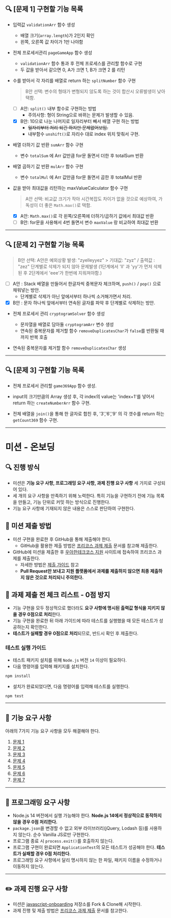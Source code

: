 ## :mag: [문제 1] 구현할 기능 목록

* 입력값 `validationArr` 함수 생성 
  + 배열 크기(`array.length`)가 2인지 확인
  + 왼쪽, 오른쪽 값 차이가 1만 나야함

* 전체 프로세서관리 `pageGameApp` 함수 생성
  + `validationArr` 함수 통과 후 전체 프로세스를 관리할 함수로 구현
  + 두 값을 받아서 같으면 0, A가 크면 1, B가 크면 2 를 리턴                                                                         

* 수를 받아서 각 자리를 배열로 return 하는 `splitNumber` 함수 구현
  > B안 선택: 변수의 형태가 변형되지 않도록 하는 것이 합산시 오류발생이 낮아 택함.
  + [ ] A안: `split()` 내부 함수로 구현하는 방법
    - 주의사항: 형이 String으로 바뀌는 문제가 발생할 수 있음.
  + [x] B안: 10으로 나눈 나머지로 일자리부터 빼서 배열 구현 하는 방법
    - ~~일자리부터 처리 되긴 하지만 문제없어보임.~~
    - 내부함수 `unshift()`로 자리수 대로 index 위치 맞춰서 구현.

* 배열 더하기 값 반환 `sumArr` 함수 구현
  + 변수 `totalSum` 에 Arr 값만큼 for문 돌면서 더한 후 totalSum 반환 

* 배열 곱하기 값 반환 `mulArr` 함수 구현
  + 변수 `totalMul` 에 Arr 값만큼 for문 돌면서 곱한 후 totalMul 반환

* 값을 받아 최대값을 리턴하는 maxValueCalculator 함수 구현
  > A안 선택: 비교값 크기가 작아 시간복잡도 차이가 없을 것으로 예상하여, 가독성이 더 좋은 `Math.max()`로 택함.
  + [x] A안: `Math.max()`로 각 왼쪽/오른쪽에 더하기/곱하기 값에서 최대값 반환
  + [ ] B안: for문을 사용해서 4번 돌면서 변수 `maxValue` 랑 비교하여 최대값 반환

***

## :mag: [문제 2] 구현할 기능 목록

> B안 선택: A안은 예외상황 발생: "zyelleyyez" > 기대값: "zyz" / 출력값 : "zez"
단계별로 삭제가 되지 않아 문제발생 (1단계에서 'll' 과 'yy'가 먼저 삭제된 후 2단계에서 'eee'가 한번에 지워져야함.)

* [ ] A안 : Stack 배열을 만들어서 한글자씩 중복문자 체크하며, `push()` / `pop()` 으로 채워넣는 방안.
  + 단계별로 삭제가 아닌 앞에서부터 하나씩 소거해가면서 처리.
* [x] B안 : 문자 하나씩 앞에서부터 연속된 글자를 파악 후 단계별로 삭제하는 방안.

* 전체 프로세서 관리 `cryptogramSolver` 함수 생성
  + 문자열을 배열로 담아둘 `cryptogramArr` 변수 생성
  + 연속된 중복문자를 제거할 함수 `removeDuplicatesChar`가 `false`를 반환될 때까지 반복 호출

* 연속된 중복문자를 제거할 함수 `removeDuplicatesChar` 생성

***
## :mag: [문제 3] 구현할 기능 목록

* 전체 프로세서 관리할 `game369App` 함수 생성.

* input의 크기만큼의 Array 생성 후, 각 index의 value는 'index+1'를 넣어서 return 하는 `createNumberArr` 함수 구현.

* 전체 배열을 `join()`을 통해 한 글자로 합친 후, '3','6','9' 의 각 갯수를 return 하는 `getCount369` 함수 구현.

***
# 미션 - 온보딩

## 🔍 진행 방식

- 미션은 **기능 요구 사항, 프로그래밍 요구 사항, 과제 진행 요구 사항** 세 가지로 구성되어 있다.
- 세 개의 요구 사항을 만족하기 위해 노력한다. 특히 기능을 구현하기 전에 기능 목록을 만들고, 기능 단위로 커밋 하는 방식으로 진행한다.
- 기능 요구 사항에 기재되지 않은 내용은 스스로 판단하여 구현한다.

## 📮 미션 제출 방법

- 미션 구현을 완료한 후 GitHub을 통해 제출해야 한다.
  - GitHub을 활용한 제출 방법은 [프리코스 과제 제출](https://github.com/woowacourse/woowacourse-docs/tree/master/precourse) 문서를 참고해
    제출한다.
- GitHub에 미션을 제출한 후 [우아한테크코스 지원](https://apply.techcourse.co.kr) 사이트에 접속하여 프리코스 과제를 제출한다.
  - 자세한 방법은 [제출 가이드](https://github.com/woowacourse/woowacourse-docs/tree/master/precourse#제출-가이드) 참고
  - **Pull Request만 보내고 지원 플랫폼에서 과제를 제출하지 않으면 최종 제출하지 않은 것으로 처리되니 주의한다.**

## 🚨 과제 제출 전 체크 리스트 - 0점 방지

- 기능 구현을 모두 정상적으로 했더라도 **요구 사항에 명시된 출력값 형식을 지키지 않을 경우 0점으로 처리**한다.
- 기능 구현을 완료한 뒤 아래 가이드에 따라 테스트를 실행했을 때 모든 테스트가 성공하는지 확인한다.
- **테스트가 실패할 경우 0점으로 처리**되므로, 반드시 확인 후 제출한다.

### 테스트 실행 가이드

- 테스트 패키지 설치를 위해 `Node.js` 버전 `14` 이상이 필요하다.
- 다음 명령어를 입력해 패키지를 설치한다.

```bash
npm install
```

- 설치가 완료되었다면, 다음 명령어를 입력해 테스트를 실행한다.

```bash
npm test
```

---

## 🚀 기능 요구 사항

아래의 7가지 기능 요구 사항을 모두 해결해야 한다.

1. [문제 1](docs/PROBLEM1.md)
2. [문제 2](docs/PROBLEM2.md)
3. [문제 3](docs/PROBLEM3.md)
4. [문제 4](docs/PROBLEM4.md)
5. [문제 5](docs/PROBLEM5.md)
6. [문제 6](docs/PROBLEM6.md)
7. [문제 7](docs/PROBLEM7.md)

---

## 🎯 프로그래밍 요구 사항

- Node.js 14 버전에서 실행 가능해야 한다. **Node.js 14에서 정상적으로 동작하지 않을 경우 0점 처리한다.**
- `package.json`을 변경할 수 없고 외부 라이브러리(jQuery, Lodash 등)를 사용하지 않는다. 순수 Vanilla JS로만 구현한다.
- 프로그램 종료 시 `process.exit()`를 호출하지 않는다.
- 프로그램 구현이 완료되면 `ApplicationTest`의 모든 테스트가 성공해야 한다. **테스트가 실패할 경우 0점 처리한다.**
- 프로그래밍 요구 사항에서 달리 명시하지 않는 한 파일, 패키지 이름을 수정하거나 이동하지 않는다.

---

## ✏️ 과제 진행 요구 사항

- 미션은 [javascript-onboarding](https://github.com/woowacourse-precourse/javascript-onboarding) 저장소를 Fork & Clone해 시작한다.
- 과제 진행 및 제출 방법은 [프리코스 과제 제출](https://github.com/woowacourse/woowacourse-docs/tree/master/precourse) 문서를 참고한다.
